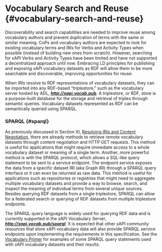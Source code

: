 # Vocabulary Search and Reuse {#vocabulary-search-and-reuse}

Discoverability and search capabilities are needed to improve reuse among vocabulary authors and prevent duplication of terms with the same or similar meaning. CoPs and vocabulary authors are expected to look for existing vocabulary terms and IRIs for Verbs and Activity Types when possible (instead of building new ones from scratch). However, searching for xAPI Verbs and Activity Types have been limited and have not supported a decentralized approach until now. Embracing LD principles for publishing and exposing xAPI vocabulary datasets as RDF will allow them to be more searchable and discoverable, improving opportunities for reuse.

When IRIs resolve to RDF representations of vocabulary datasets, they can be imported into any RDF-based “triplestore,” such as the vocabulary server hosted by ADL, **_http://xapi.vocab.pub_**. A triplestore, or RDF, store is a purpose-built database for the storage and retrieval of triples through semantic queries. Vocabulary datasets represented as RDF can be semantically queried using SPARQL.

### SPARQL {#sparql}

As previously discussed in Section XI, [Resolving IRIs and Content Negotiation](vocabulary_development_and_publishing/resolving_iris_and_content_negotiation.md), there are already methods to retrieve remote vocabulary datasets through content negotiation and HTTP GET requests. This method is useful for applications that might require immediate access to a whole vocabulary dataset or meaning of a single term. Another, more powerful method is with the SPARQL protocol, which allows a SQL-like query statement to be sent to a service endpoint. The endpoint service exposes the data from a specific dataset IRI (aka Graph IRI) through a SPARQL query interface or it can even be returned as raw data. This method is useful for applications such as repositories or registries that might need to aggregate multiple vocabulary datasets and provide a way to browse, search, and inspect the meaning of individual terms from several unique sources. Besides querying RDF datasets from a single triplestore, SPARQL can allow for a federated search or querying of RDF datasets from multiple triplestore endpoints.

The SPARQL query language is widely used for querying RDF data and is currently supported in the xAPI Vocabulary Server, **_http://xapi.vocab.pub/sparql_**. It is expected that other xAPI community resources that store xAPI vocabulary data will also provide SPARQL service endpoints upon implementing the requirements in this specification. See the [Vocabulary Primer](https://docs.google.com/document/d/1mQDMOussZ7iKkW5jk1sM8KrOOzjsUYVUmSSXyEhk8v8/edit) for examples of some SPARQL query statements used with xAPI vocabulary datasets and their results.